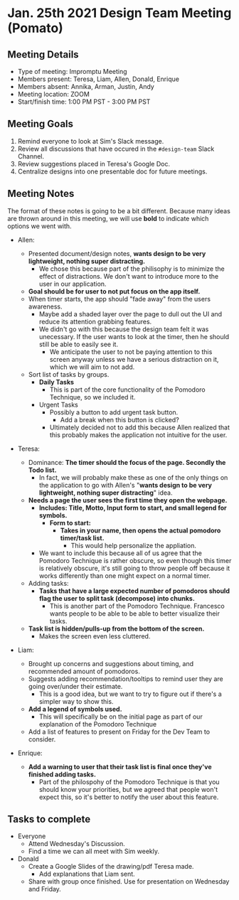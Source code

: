 # Jan. 25th 2021 Design Team Meeting (Pomato)

## Meeting Details

- Type of meeting: Impromptu Meeting
- Members present: Teresa, Liam, Allen, Donald, Enrique
- Members absent: Annika, Arman, Justin, Andy
- Meeting location: ZOOM
- Start/finish time: 1:00 PM PST - 3:00 PM PST

## Meeting Goals

1. Remind everyone to look at Sim's Slack message.
2. Review all discussions that have occured in the `#design-team` Slack Channel.
3. Review suggestions placed in Teresa's Google Doc.
4. Centralize designs into one presentable doc for future meetings.

## Meeting Notes
The format of these notes is going to be a bit different. Because many ideas are thrown around in this meeting, we will use __bold__ to indicate which options we went with.

- Allen:
  - Presented document/design notes, __wants design to be very lightweight, nothing super distracting.__
    - We chose this because part of the philisophy is to minimize the effect of distractions. We don't want to introduce more to the user in our application.
  - __Goal should be for user to not put focus on the app itself.__
  - When timer starts, the app should "fade away" from the users awareness.
    - Maybe add a shaded layer over the page to dull out the UI and reduce its attention grabbing features.
    - We didn't go with this because the design team felt it was unecessary. If the user wants to look at the timer, then he should still be able to easily see it.
      - We anticipate the user to not be paying attention to this screen anyway unless we have a serious distraction on it, which we will aim to not add.
  - Sort list of tasks by groups.
    - __Daily Tasks__
      - This is part of the core functionality of the Pomodoro Technique, so we included it.
    - Urgent Tasks
      - Possibly a button to add urgent task button.
        - Add a break when this button is clicked?
      - Ultimately decided not to add this because Allen realized that this probably makes the application not intuitive for the user.
- Teresa:
  - Dominance: __The timer should the focus of the page. Secondly the Todo list.__
    - In fact, we will probably make these as one of the only things on the application to go with Allen's "__wants design to be very lightweight, nothing super distracting__" idea.
  - __Needs a page the user sees the first time they open the webpage.__
    - __Includes: Title, Motto, Input form to start, and small legend for symbols.__
      - __Form to start:__
        - __Takes in your name, then opens the actual pomodoro timer/task list.__
          - This would help personalize the appliation.
    - We want to include this because all of us agree that the Pomodoro Technique is rather obscure, so even though this timer is relatively obscure, it's still going to throw people off because it works differently than one might expect on a normal timer.
  - Adding tasks:
    - __Tasks that have a large expected number of pomodoros should flag the user to split task (decompose) into chunks.__
      - This is another part of the Pomodoro Technique. Francesco wants people to be able to be able to better visualize their tasks.
  - __Task list is hidden/pulls-up from the bottom of the screen.__
    - Makes the screen even less cluttered.
- Liam:
  - Brought up concerns and suggestions about timing, and recommended amount of pomodoros.
  - Suggests adding recommendation/tooltips to remind user they are going over/under their estimate.
    - This is a good idea, but we want to try to figure out if there's a simpler way to show this.
  - __Add a legend of symbols used.__
    - This will specifically be on the initial page as part of our explanation of the Pomodoro Technique
  - Add a list of features to present on Friday for the Dev Team to consider.

- Enrique:
  - __Add a warning to user that their task list is final once they've finished adding tasks.__
    - Part of the philospohy of the Pomodoro Technique is that you should know your priorities, but we agreed that people won't expect this, so it's better to notify the user about this feature.

## Tasks to complete

- Everyone
  - Attend Wednesday's Discussion.
  - Find a time we can all meet with Sim weekly.
- Donald
  - Create a Google Slides of the drawing/pdf Teresa made.
    - Add explanations that Liam sent.
  - Share with group once finished. Use for presentation on Wednesday and Friday.
